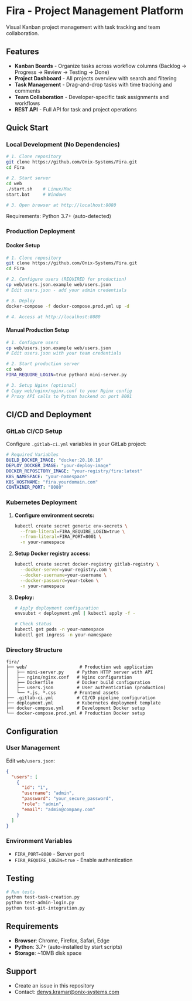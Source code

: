 # Fira - Project Management Platform

Visual Kanban project management with task tracking and team collaboration.

## Features

- **Kanban Boards** - Organize tasks across workflow columns (Backlog → Progress → Review → Testing → Done)
- **Project Dashboard** - All projects overview with search and filtering
- **Task Management** - Drag-and-drop tasks with time tracking and comments
- **Team Collaboration** - Developer-specific task assignments and workflows
- **REST API** - Full API for task and project operations

## Quick Start

### Local Development (No Dependencies)

```bash
# 1. Clone repository
git clone https://github.com/Onix-Systems/Fira.git
cd Fira

# 2. Start server
cd web
./start.sh    # Linux/Mac
start.bat     # Windows

# 3. Open browser at http://localhost:8080
```

Requirements: Python 3.7+ (auto-detected)

### Production Deployment

#### Docker Setup

```bash
# 1. Clone repository
git clone https://github.com/Onix-Systems/Fira.git
cd Fira

# 2. Configure users (REQUIRED for production)
cp web/users.json.example web/users.json
# Edit users.json - add your admin credentials

# 3. Deploy
docker-compose -f docker-compose.prod.yml up -d

# 4. Access at http://localhost:8080
```

#### Manual Production Setup

```bash
# 1. Configure users
cp web/users.json.example web/users.json
# Edit users.json with your team credentials

# 2. Start production server
cd web
FIRA_REQUIRE_LOGIN=true python3 mini-server.py

# 3. Setup Nginx (optional)
# Copy web/nginx/nginx.conf to your Nginx config
# Proxy API calls to Python backend on port 8001
```


## CI/CD and Deployment

### GitLab CI/CD Setup

Configure `.gitlab-ci.yml` variables in your GitLab project:

```yaml
# Required Variables
BUILD_DOCKER_IMAGE: "docker:20.10.16"
DEPLOY_DOCKER_IMAGE: "your-deploy-image"
DOCKER_REPOSITORY_IMAGE: "your-registry/fira:latest"
K8S_NAMESPACE: "your-namespace"
K8S_HOSTNAME: "fira.yourdomain.com"
CONTAINER_PORT: "8080"
```

### Kubernetes Deployment

1. **Configure environment secrets:**
   ```bash
   kubectl create secret generic env-secrets \
     --from-literal=FIRA_REQUIRE_LOGIN=true \
     --from-literal=FIRA_PORT=8001 \
     -n your-namespace
   ```

2. **Setup Docker registry access:**
   ```bash
   kubectl create secret docker-registry gitlab-registry \
     --docker-server=your-registry.com \
     --docker-username=your-username \
     --docker-password=your-token \
     -n your-namespace
   ```

3. **Deploy:**
   ```bash
   # Apply deployment configuration
   envsubst < deployment.yml | kubectl apply -f -
   
   # Check status
   kubectl get pods -n your-namespace
   kubectl get ingress -n your-namespace
   ```

### Directory Structure
```
fira/
├── web/                    # Production web application
│   ├── mini-server.py     # Python HTTP server with API
│   ├── nginx/nginx.conf   # Nginx configuration
│   ├── Dockerfile         # Docker build configuration
│   ├── users.json         # User authentication (production)
│   └── *.js, *.css       # Frontend assets
├── .gitlab-ci.yml         # CI/CD pipeline configuration
├── deployment.yml         # Kubernetes deployment template
├── docker-compose.yml     # Development Docker setup
└── docker-compose.prod.yml # Production Docker setup
```

## Configuration

### User Management

Edit `web/users.json`:
```json
{
  "users": [
    {
      "id": "1",
      "username": "admin",
      "password": "your_secure_password",
      "role": "admin",
      "email": "admin@company.com"
    }
  ]
}
```

### Environment Variables
- `FIRA_PORT=8080` - Server port
- `FIRA_REQUIRE_LOGIN=true` - Enable authentication

## Testing

```bash
# Run tests
python test-task-creation.py
python test-admin-login.py
python test-git-integration.py
```

## Requirements

- **Browser**: Chrome, Firefox, Safari, Edge
- **Python**: 3.7+ (auto-installed by start scripts)
- **Storage**: ~10MB disk space

## Support

- Create an issue in this repository
- Contact: denys.kramar@onix-systems.com